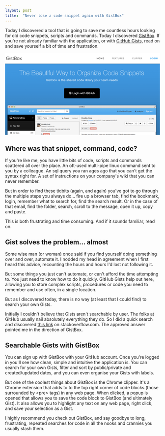 ```yaml
---
layout: post
title:  "Never lose a code snippet again with GistBox"
---
```


Today I discovered a tool that is going to save me countless hours looking for old code snippets, scripts and commands. Today I discovered [GistBox](http://www.gistboxapp.com/). If you're not already familiar with the application, or with [GitHub Gists](https://gist.github.com/), read on and save yourself a bit of time and frustration.

![](/assets/img/2015-01-05-GistBox.png)

## Where was that snippet, command, code?

If you're like me, you have little bits of code, scripts and commands scattered all over the place. An oft-used multi-pipe linux command sent to you by a colleague. An sql query you ran ages ago that you can't get the syntax right for. A set of instructions on your company's wiki that you can never remember.

But in order to find these tidbits (again, and again) you've got to go through the  multiple steps you always do... fire up a browser tab, find the bookmark, login, remember what to search for, find the search result. Or in the case of that email, find the folder, search, scroll to the message, open it up, copy and paste.

This is both frustrating and time consuming. And if it sounds familiar, read on.

## Gist solves the problem... almost

Some wise man (or woman) once said if you find yourself doing something over and over, automate it. I nodded my head in agreement when I first heard this advice, recounting the hours and hours I'd lost not following it.

But some things you just can't automate, or can't afford the time attempting to. You just need to know how to do it quickly. GitHub Gists help out here, allowing you to store complex scripts, procedures or code you need to remember and use often, in a single location.

But as I discovered today, there is no way (at least that I could find) to search your own Gists.

Initially I couldn't believe that Gists aren't searchable by user. The folks at GitHub usually nail absolutely everything they do. So I did a quick search and discovered [this link](http://stackoverflow.com/a/16471761/2309046) on stackoverflow.com. The approved answer pointed me in the direction of GistBox.

## Searchable Gists with GistBox

You can sign up with GistBox with your GitHub account. Once you're logged in you'll see how clean, simple and intuitive the application is. You can search for your own Gists, filter and sort by public/private and created/updated dates, and you can even organise your Gists with labels.

But one of the coolest things about GistBox is the Chrome clipper. It's a Chrome extension that adds to to the top right corner of code blocks (those surrounded by &lt;pre> tags) in any web page. When clicked, a popup is opened that allows you to save the code block to GistBox (and ultimately Gist). It also allows you to highlight any text on any web page, right click, and save your selection as a Gist.

I highly recommend you check out GistBox, and say goodbye to long, frustrating, repeated searches for code in all the nooks and crannies you usually stash them.
